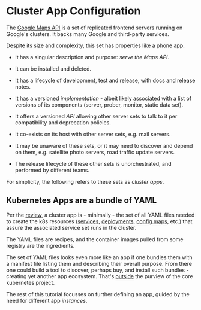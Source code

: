 # Cluster App Configuration

[Google Maps API]: https://enterprise.google.com/maps/products/mapsapi.html

The [Google Maps API] is a set of replicated frontend
servers running on Google's clusters.  It backs many
Google and third-party services.

Despite its size and complexity, this set has
properties like a phone app.

* It has a singular description and purpose:
  _serve the Maps API_.

* It can be installed and deleted.

* It has a lifecycle of development, test and release,
  with docs and release notes.

* It has a versioned _implementation_ - albeit likely
  associated with a list of versions of its components
  (server, prober, monitor, static data set).

* It offers a versioned _API_ allowing other server sets
  to talk to it per compatibility and deprecation
  policies.

* It co-exists on its host with other server sets,
  e.g. mail servers.

* It may be unaware of these sets, or it may need to
  discover and depend on them, e.g. satellite photo
  servers, road traffic update servers.

* The release lifecycle of these other sets is
  unorchestrated, and performed by different teams.

For simplicity, the following refers to these sets
as _cluster apps_.

## Kubernetes Apps are a bundle of YAML

Per the [review](/review), a cluster app is -
minimally - the set of all YAML files needed to create
the k8s resources ([services](/review/services),
[deployments](/review/deployment), [config
maps](/review/configMap), etc.) that assure the
associated service set runs in the cluster.

The YAML files are recipes, and the container images
pulled from some registry are the ingredients.

[outside]: https://kubernetes.io/docs/concepts/overview/what-is-kubernetes/#what-kubernetes-is-not

The set of YAML files looks even more like an app if
one bundles them with a manifest file listing them and
describing their overall purpose.  From there one could
build a tool to discover, perhaps buy, and install such
bundles - creating yet another app ecosystem. That's
[outside] the purview of the core kubernetes project.

The rest of this tutorial focusses on further defining
an app, guided by the need for different app
_instances_.
